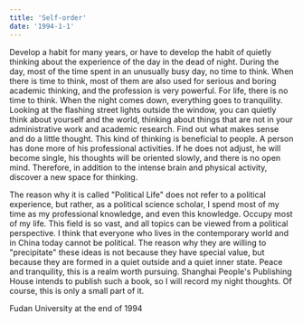 ```yaml
---
title: 'Self-order'
date: '1994-1-1'
---
```

Develop a habit for many years, or have to develop the habit of quietly thinking about the experience of the day in the dead of night. During the day, most of the time spent in an unusually busy day, no time to think. When there is time to think, most of them are also used for serious and boring academic thinking, and the profession is very powerful. For life, there is no time to think. When the night comes down, everything goes to tranquility. Looking at the flashing street lights outside the window, you can quietly think about yourself and the world, thinking about things that are not in your administrative work and academic research. Find out what makes sense and do a little thought.
This kind of thinking is beneficial to people. A person has done more of his professional activities. If he does not adjust, he will become single, his thoughts will be oriented slowly, and there is no open mind. Therefore, in addition to the intense brain and physical activity, discover a new space for thinking.

The reason why it is called "Political Life" does not refer to a political experience, but rather, as a political science scholar, I spend most of my time as my professional knowledge, and even this knowledge. Occupy most of my life. This field is so vast, and all topics can be viewed from a political perspective. I think that everyone who lives in the contemporary world and in China today cannot be political.
The reason why they are willing to "precipitate" these ideas is not because they have special value, but because they are formed in a quiet outside and a quiet inner state. Peace and tranquility, this is a realm worth pursuing.
Shanghai People's Publishing House intends to publish such a book, so I will record my night thoughts. Of course, this is only a small part of it.

Fudan University at the end of 1994